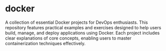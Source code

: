 # docker
A collection of essential Docker projects for DevOps enthusiasts. This repository features practical examples and exercises designed to help users build, manage, and deploy applications using Docker. Each project includes clear explanations of core concepts, enabling users to master containerization techniques effectively.
